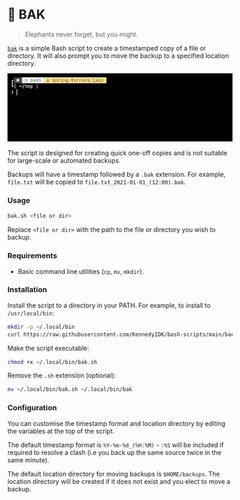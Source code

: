 #  🐘 BAK

> Elephants never forget, but you might.

[`bak`](bak.sh) is a simple Bash script to create a timestamped copy of a file or directory. It will also prompt you to move the backup to a specified location directory. 

![](bak_example.gif)

The script is designed for creating quick one-off copies and is not suitable for large-scale or automated backups.

Backups will have a timestamp followed by a `.bak` extension. For example, `file.txt` will be copied to `file.txt_2021-01-01_(12:00).bak`.

### Usage 
```sh
bak.sh <file or dir>
```
Replace `<file or dir>` with the path to the file or directory you wish to backup.

### Requirements

- Basic command line utilities (`cp`, `mv`, `mkdir`).

### Installation

Install the script to a directory in your PATH. For example, to install to `/usr/local/bin`:
```sh
mkdir -p ~/.local/bin
curl https://raw.githubusercontent.com/KennedyIDK/bash-scripts/main/backup-scripts/bak/bak.sh -o ~/.local/bin/bak.sh
```

Make the script executable:
```sh
chmod +x ~/.local/bin/bak.sh
```

Remove the `.sh` extension (optional):
```sh
mv ~/.local/bin/bak.sh ~/.local/bin/bak
```

### Configuration

You can customise the timestamp format and location directory by editing the variables at the top of the script. 

The default timestamp format is `%Y-%m-%d_(%H:%M)` - `:%S` will be included if required to resolve a clash (i.e you back up the same source twice in the same minute).

The default location directory for moving backups is `$HOME/backups`. The location directory will be created if it does not exist and you elect to move a backup.
